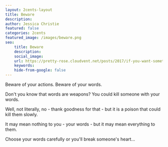 ```yaml
---
layout: 2cents-layout
title: Beware
description: 
author: Jessica Christie
featured: false
categories: 2cents
featured_image: /images/beware.png
seo:
    title: Beware
    description:
    social_image:
    url: https://pretty-rose.cloudvent.net/posts/2017/if-you-want-something
    keywords:
    hide-from-google: false
---
```

Beware of your actions. Beware of your words.

Don't you know that words are weapons? You could kill someone with your words.

Well, not literally, no - thank goodness for that - but it is a poison that could kill them slowly.

It may mean nothing to you - your words - but it may mean everything to them.

Choose your words carefully or you'll break someone's heart...

&nbsp;
